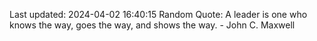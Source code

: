Last updated: 2024-04-02 16:40:15
Random Quote: A leader is one who knows the way, goes the way, and shows the way. - John C. Maxwell